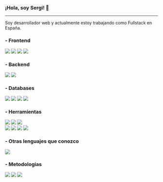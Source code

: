 ### ¡Hola, soy Sergi! 👋

---

Soy desarrollador web y actualmente estoy trabajando como Fullstack en España.

### - Frontend
<img src = "https://img.shields.io/badge/-HTML5-E34F26?style=flat&logo=html5&logoColor=white"> <img src = "https://img.shields.io/badge/-CSS3-1572B6?style=flat&logo=css3&logoColor=white"> <img src="https://img.shields.io/badge/-Bootstrap-563D7C?style=flat&logo=bootstrap&logoColor=white"> <img src="https://img.shields.io/badge/-JavaScript-eed718?style=flat&logo=javascript&logoColor=ffffff"> 

### - Backend
<img src = "https://img.shields.io/badge/-PHP-informational?style=flat&logo=php&logoColor=white"> <img src="https://img.shields.io/badge/-CSharp-orange?style=csharp&logo=oracle&logoColor=FFFFFF">

### - Databases
<img src="https://img.shields.io/badge/-MySQL-F29111?style=flat&logo=mysql&logoColor=FFFFFF"> <img src="https://img.shields.io/badge/-Oracle-orange?style=flat&logo=oracle&logoColor=FFFFFF"> <img src="https://img.shields.io/badge/-Firebird-red?style=flat&logo=firebird&logoColor=FFFFFF"> <img src="https://img.shields.io/badge/-PostgreSQL-blue?style=flat&logo=postgresql&logoColor=FFFFFF">

### - Herramientas
<img src="http://img.shields.io/badge/-Git-F1502F?style=flat&logo=git&logoColor=FFFFFF"> <img src="http://img.shields.io/badge/-Github-000000?style=flat&logo=github&logoColor=FFFFFF"> <img src="http://img.shields.io/badge/-Bitbucket-blue?style=flat&logo=bitbucket&logoColor=white"> <br/>
<img src="http://img.shields.io/badge/-WordPress-blue?style=flat&logo=wordpress&logoColor=FFFFFF">
<img src="http://img.shields.io/badge/-Google%20Cloud%20Platform-4285F4?style=flat&logo=google%20cloud&logoColor=white">
<img src="http://img.shields.io/badge/-XML-gray?style=flat&logo=xml&logoColor=white"> <img src="http://img.shields.io/badge/-json-green?style=flat&logo=json&logoColor=white">

### - Otras lenguajes que conozco
<img src="http://img.shields.io/badge/-Java-F89820?style=flat&logo=java&logoColor=white">

### - Metodologias
<img src="http://img.shields.io/badge/-Agile-blue?style=flat"> <img src="http://img.shields.io/badge/-Scrum-green?style=flat"> <img src="http://img.shields.io/badge/-Kanban-red?style=flat">

<!---
sergimarin/sergimarin is a ✨ special ✨ repository because its `README.md` (this file) appears on your GitHub profile.
You can click the Preview link to take a look at your changes.
--->
